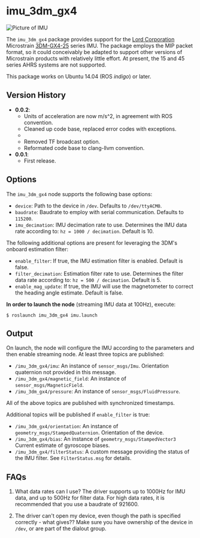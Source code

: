 # imu_3dm_gx4

![Picture of IMU](http://www.microstrain.com/sites/default/files/styles/product_image_main/public/products/GX4-25_ProductImage1.00.jpg?itok=gkOa-CBI)

The `imu_3dm_gx4` package provides support for the [Lord Corporation](http://www.microstrain.com) Microstrain [3DM-GX4-25](http://www.microstrain.com/inertial/3dm-gx4-25) series IMU. The package employs the MIP packet format, so it could conceivably be adapted to support other versions of Microstrain products with relatively little effort. At present, the 15 and 45 series AHRS systems are not supported.

This package works on Ubuntu 14.04 (ROS _indigo_) or later.

## Version History

* **0.0.2**:
  - Units of acceleration are now m/s^2, in agreement with ROS convention.
  - Cleaned up code base, replaced error codes with exceptions.
  - 
  - Removed TF broadcast option.
  - Reformated code base to clang-llvm convention.
* **0.0.1**:
  - First release.

## Options

The `imu_3dm_gx4` node supports the following base options:
* `device`: Path to the device in `/dev`. Defaults to `/dev/ttyACM0`.
* `baudrate`: Baudrate to employ with serial communication. Defaults to `115200`.
* `imu_decimation`: IMU decimation rate to use. Determines the IMU data rate according to: `hz = 1000 / decimation`. Default is 10.

The following additional options are present for leveraging the 3DM's onboard estimation filter:
* `enable_filter`: If true, the IMU estimation filter is enabled. Default is false.
* `filter_decimation`: Estimation filter rate to use. Determines the filter data rate according to: `hz = 500 / decimation`. Default is 5.
* `enable_mag_update`: If true, the IMU will use the magnetometer to correct the heading angle estimate. Default is false.

**In order to launch the node** (streaming IMU data at 100Hz), execute:

`$ roslaunch imu_3dm_gx4 imu.launch`

## Output

On launch, the node will configure the IMU according to the parameters and then enable streaming node. At least three topics are published:

* `/imu_3dm_gx4/imu`: An instance of `sensor_msgs/Imu`. Orientation quaternion not provided in this message.
* `/imu_3dm_gx4/magnetic_field`: An instance of `sensor_msgs/MagneticField`.
* `/imu_3dm_gx4/pressure`: An instance of `sensor_msgs/FluidPressure`.

All of the above topics are published with synchronized timestamps.

Additional topics will be published if `enable_filter` is true:

* `/imu_3dm_gx4/orientation`: An instance of `geometry_msgs/StampedQuaternion`. Orientation of the device.
* `/imu_3dm_gx4/bias`: An instance of `geometry_msgs/StampedVector3` Current estimate of gyroscope biases.
* `/imu_3dm_gx4/filterStatus`: A custom message providing the status of the IMU filter. See `FilterStatus.msg` for details.

## FAQs

1. What data rates can I use?
The driver supports up to 1000Hz for IMU data, and up to 500Hz for filter data. For high data rates, it is recommended that you use a baudrate of 921600.

2. The driver can't open my device, even though the path is specified correctly - what gives??
Make sure you have ownership of the device in `/dev`, or are part of the dialout group.
